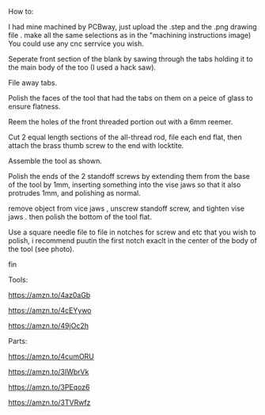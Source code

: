 How to: 

I had mine machined by PCBway, just upload the .step and the .png drawing file . make all the same selections as in the "machining instructions image) You could use any cnc serrvice you wish.

Seperate front section of the blank by sawing through the tabs holding it to the main body of the too (I used a hack saw).

File away tabs.

Polish the faces of the tool that had the tabs on them on a peice of glass to ensure flatness.

Reem the holes of the front threaded portion out with a 6mm reemer.

Cut 2 equal length sections of the all-thread rod, file each end flat, then attach the brass thumb screw to the end with locktite. 

Assemble the tool as shown.

Polish the ends of the 2 standoff screws by extending them from the base of the tool by 1mm, inserting something into the vise jaws so that it also protrudes 1mm, and polishing as normal.

remove object from vice jaws , unscrew standoff screw, and tighten vise jaws . then polish the bottom of the tool flat.

Use a square needle file to file in notches for screw and etc that you wish to polish, i recommend puutin the first notch exaclt in the center of the body of the tool (see photo).

fin

Tools:

https://amzn.to/4az0aGb

https://amzn.to/4cEYywo

https://amzn.to/49jOc2h

Parts:

https://amzn.to/4cumORU

https://amzn.to/3IWbrVk

https://amzn.to/3PEqoz6

https://amzn.to/3TVRwfz
